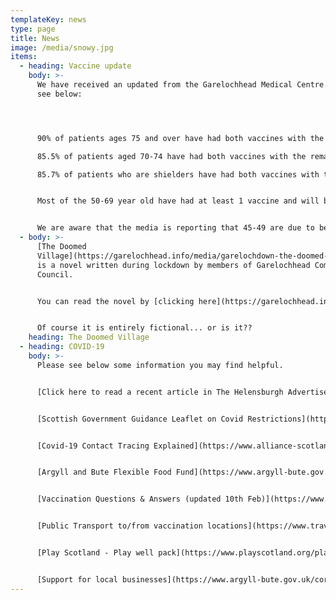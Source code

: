 ```yaml
---
templateKey: news
type: page
title: News
image: /media/snowy.jpg
items:
  - heading: Vaccine update
    body: >-
      We have received an updated from the Garelochhead Medical Centre. Please
      see below:




      90% of patients ages 75 and over have had both vaccines with the remainder booked for a future appt to have their 2nd dose

      85.5% of patients aged 70-74 have had both vaccines with the remainder booked for a future appt to have their 2nd dose.

      85.7% of patients who are shielders have had both vaccines with the remainder booked for a future appt to have their 2nd dose


      Most of the 50-69 year old have had at least 1 vaccine and will be contacted when the time comes for their 2nd vaccine.


      We are aware that the media is reporting that 45-49 are due to be vaccinated.  We are not at that stage yet, it would be very helpful if ANYONE under the age of 50,   DOES NOT contact the surgery to query this.  We will be calling patients when the time comes for these clinics to be arranged.
  - body: >-
      [The Doomed
      Village](https://garelochhead.info/media/garelochdown-the-doomed-village-blank-front.pdf)
      is a novel written during lockdown by members of Garelochhead Community
      Council. 


      You can read the novel by [clicking here](https://garelochhead.info/media/garelochdown-the-doomed-village-blank-front.pdf) and we really hope you enjoy it. 


      Of course it is entirely fictional... or is it??
    heading: The Doomed Village
  - heading: COVID-19
    body: >-
      Please see below some information you may find helpful.


      [Click here to read a recent article in The Helensburgh Advertiser](https://www.helensburghadvertiser.co.uk/news/19179120.garelochhead-community-councils-message-thanks-villages-litter-heroes/)


      [Scottish Government Guidance Leaflet on Covid Restrictions](https://www.gov.scot/binaries/content/documents/govscot/publications/factsheet/2021/01/coronavirus-covid-19-stay-at-home-infographic/documents/stay-at-home-infographic/stay-at-home-infographic/govscot%3Adocument/Stay%2Bat%2BHome%2Binfographic%2B-%2B19%2BJanuary%2B2021.pdf)


      [Covid-19 Contact Tracing Explained](https://www.alliance-scotland.org.uk/blog/news/covid-19-contact-tracing-explained/)


      [Argyll and Bute Flexible Food Fund](https://www.argyll-bute.gov.uk/forms/flexible-food-fund)


      [Vaccination Questions & Answers (updated 10th Feb)](https://www.argyll-bute.gov.uk/vaccination-questions-and-answers)


      [Public Transport to/from vaccination locations](https://www.travelinescotland.com/vaccination)


      [Play Scotland - Play well pack](https://www.playscotland.org/play-well-pack/)


      [Support for local businesses](https://www.argyll-bute.gov.uk/coronavirus-information-businesses)
---
```

